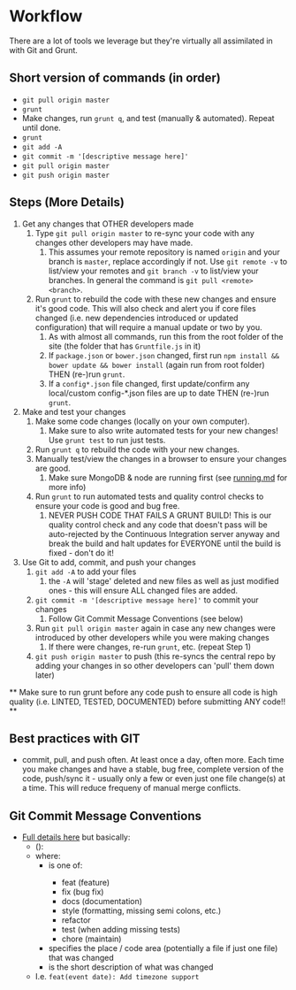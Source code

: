 # Workflow

There are a lot of tools we leverage but they're virtually all assimilated in with Git and Grunt.

## Short version of commands (in order)
- `git pull origin master`
- `grunt`
- Make changes, run `grunt q`, and test (manually & automated). Repeat until done.
- `grunt`
- `git add -A`
- `git commit -m '[descriptive message here]'`
- `git pull origin master`
- `git push origin master`


## Steps (More Details)
1. Get any changes that OTHER developers made
	1. Type `git pull origin master` to re-sync your code with any changes other developers may have made.
		1. This assumes your remote repository is named `origin` and your branch is `master`, replace accordingly if not. Use `git remote -v` to list/view your remotes and `git branch -v` to list/view your branches. In general the command is `git pull <remote> <branch>`.
	2. Run `grunt` to rebuild the code with these new changes and ensure it's good code. This will also check and alert you if core files changed (i.e. new dependencies introduced or updated configuration) that will require a manual update or two by you.
		1. As with almost all commands, run this from the root folder of the site (the folder that has `Gruntfile.js` in it)
		2. If `package.json` or `bower.json` changed, first run `npm install && bower update && bower install` (again run from root folder) THEN (re-)run `grunt`.
		3. If a `config*.json` file changed, first update/confirm any local/custom config-*.json files are up to date THEN (re-)run `grunt`.
2. Make and test your changes
	1. Make some code changes (locally on your own computer).
		1. Make sure to also write automated tests for your new changes! Use `grunt test` to run just tests.
	2. Run `grunt q` to rebuild the code with your new changes.
	3. Manually test/view the changes in a browser to ensure your changes are good.
		1. Make sure MongoDB & node are running first (see [running.md](running.md) for more info)
	4. Run `grunt` to run automated tests and quality control checks to ensure your code is good and bug free.
		1. NEVER PUSH CODE THAT FAILS A GRUNT BUILD! This is our quality control check and any code that doesn't pass will be auto-rejected by the Continuous Integration server anyway and break the build and halt updates for EVERYONE until the build is fixed - don't do it!
3. Use Git to add, commit, and push your changes
	1. `git add -A` to add your files
		1. the `-A` will 'stage' deleted and new files as well as just modified ones - this will ensure ALL changed files are added.
	2. `git commit -m '[descriptive message here]'` to commit your changes
		1. Follow Git Commit Message Conventions (see below)
	3. Run `git pull origin master` again in case any new changes were introduced by other developers while you were making changes
		1. If there were changes, re-run `grunt`, etc. (repeat Step 1)
	4. `git push origin master` to push (this re-syncs the central repo by adding your changes in so other developers can 'pull' them down later)
	
** Make sure to run grunt before any code push to ensure all code is high quality (i.e. LINTED, TESTED, DOCUMENTED) before submitting ANY code!! **



## Best practices with GIT

- commit, pull, and push often. At least once a day, often more. Each time you make changes and have a stable, bug free, complete version of the code, push/sync it - usually only a few or even just one file change(s) at a time. This will reduce frequeny of manual merge conflicts.



## Git Commit Message Conventions

- [Full details here](https://docs.google.com/document/d/1QrDFcIiPjSLDn3EL15IJygNPiHORgU1_OOAqWjiDU5Y/edit#) but basically:
	- <type>(<scope>): <subject>
	- where:
		- <type> is one of:
			- feat (feature)
			- fix (bug fix)
			- docs (documentation)
			- style (formatting, missing semi colons, etc.)
			- refactor
			- test (when adding missing tests)
			- chore (maintain)
		- <scope> specifies the place / code area (potentially a file if just one file) that was changed
		- <subject> is the short description of what was changed
	- I.e. `feat(event date): Add timezone support`
	